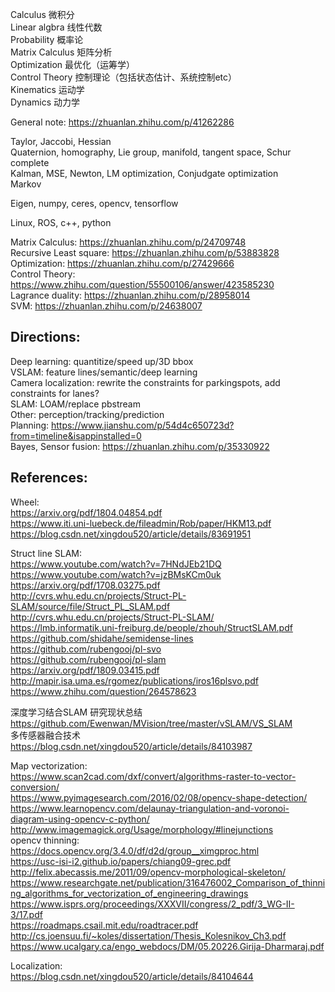 Calculus 微积分  
Linear algbra 线性代数  
Probability 概率论  
Matrix Calculus 矩阵分析    
Optimization 最优化（运筹学）  
Control Theory 控制理论（包括状态估计、系统控制etc）  
Kinematics 运动学  
Dynamics 动力学  

General note: https://zhuanlan.zhihu.com/p/41262286   

Taylor, Jaccobi, Hessian  
Quaternion, homography, Lie group, manifold, tangent space, Schur complete  
Kalman, MSE, Newton, LM optimization, Conjudgate optimization  
Markov  

Eigen, numpy, ceres, opencv, tensorflow  

Linux, ROS, c++, python  

Matrix Calculus: https://zhuanlan.zhihu.com/p/24709748   
Recursive Least square: https://zhuanlan.zhihu.com/p/53883828  
Optimization: https://zhuanlan.zhihu.com/p/27429666   
Control Theory: https://www.zhihu.com/question/55500106/answer/423585230  
Lagrance duality: https://zhuanlan.zhihu.com/p/28958014  
SVM: https://zhuanlan.zhihu.com/p/24638007   

## Directions:
Deep learning: quantitize/speed up/3D bbox  
VSLAM: feature lines/semantic/deep learning  
Camera localization: rewrite the constraints for parkingspots, add constraints for lanes?  
SLAM: LOAM/replace pbstream  
Other: perception/tracking/prediction  
Planning: https://www.jianshu.com/p/54d4c650723d?from=timeline&isappinstalled=0  
Bayes, Sensor fusion: https://zhuanlan.zhihu.com/p/35330922   


## References:

Wheel:  
https://arxiv.org/pdf/1804.04854.pdf  
https://www.iti.uni-luebeck.de/fileadmin/Rob/paper/HKM13.pdf  
https://blog.csdn.net/xingdou520/article/details/83691951  

Struct line SLAM:  
https://www.youtube.com/watch?v=7HNdJEb21DQ  
https://www.youtube.com/watch?v=jzBMsKCm0uk  
https://arxiv.org/pdf/1708.03275.pdf  
http://cvrs.whu.edu.cn/projects/Struct-PL-SLAM/source/file/Struct_PL_SLAM.pdf  
http://cvrs.whu.edu.cn/projects/Struct-PL-SLAM/  
https://lmb.informatik.uni-freiburg.de/people/zhouh/StructSLAM.pdf  
https://github.com/shidahe/semidense-lines  
https://github.com/rubengooj/pl-svo  
https://github.com/rubengooj/pl-slam  
https://arxiv.org/pdf/1809.03415.pdf  
http://mapir.isa.uma.es/rgomez/publications/iros16plsvo.pdf  
https://www.zhihu.com/question/264578623  

深度学习结合SLAM 研究现状总结  
https://github.com/Ewenwan/MVision/tree/master/vSLAM/VS_SLAM  
多传感器融合技术  
https://blog.csdn.net/xingdou520/article/details/84103987  

Map vectorization:  
https://www.scan2cad.com/dxf/convert/algorithms-raster-to-vector-conversion/  
https://www.pyimagesearch.com/2016/02/08/opencv-shape-detection/  
https://www.learnopencv.com/delaunay-triangulation-and-voronoi-diagram-using-opencv-c-python/  
http://www.imagemagick.org/Usage/morphology/#linejunctions  
opencv thinning: https://docs.opencv.org/3.4.0/df/d2d/group__ximgproc.html  
https://usc-isi-i2.github.io/papers/chiang09-grec.pdf  
http://felix.abecassis.me/2011/09/opencv-morphological-skeleton/  
https://www.researchgate.net/publication/316476002_Comparison_of_thinning_algorithms_for_vectorization_of_engineering_drawings  
https://www.isprs.org/proceedings/XXXVII/congress/2_pdf/3_WG-II-3/17.pdf  
https://roadmaps.csail.mit.edu/roadtracer.pdf  
http://cs.joensuu.fi/~koles/dissertation/Thesis_Kolesnikov_Ch3.pdf  
https://www.ucalgary.ca/engo_webdocs/DM/05.20226.Girija-Dharmaraj.pdf  

Localization:  
https://blog.csdn.net/xingdou520/article/details/84104644  
